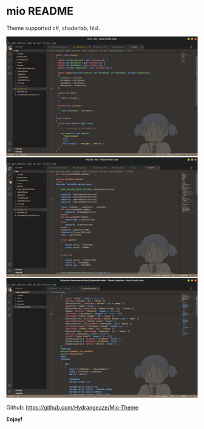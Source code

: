 # mio README

Theme supported c#, shaderlab, hlsl.

![alt text](https://github.com/Hydrangeaze/Mio-Theme/blob/main/Image/C%23.png?raw=true)
![alt text](https://github.com/Hydrangeaze/Mio-Theme/blob/main/Image/hlsl.png?raw=true)
![alt text](https://github.com/Hydrangeaze/Mio-Theme/blob/main/Image/shaderlab.png?raw=true)

Github: https://github.com/Hydrangeaze/Mio-Theme

**Enjoy!**
